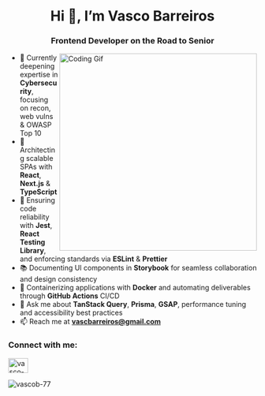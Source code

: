 <h1 align="center">Hi 👋, I’m Vasco Barreiros</h1>
<h3 align="center">Frontend Developer on the Road to Senior</h3>
<img align="right" alt="Coding Gif" width="400" src="https://i.pinimg.com/originals/e4/26/70/e426702edf874b181aced1e2fa5c6cde.gif">

- 🔭 Currently deepening expertise in **Cybersecurity**, focusing on recon, web vulns & OWASP Top 10  
- 💼 Architecting scalable SPAs with **React**, **Next.js** & **TypeScript**
- 🧪 Ensuring code reliability with **Jest**, **React Testing Library**, and enforcing standards via **ESLint** & **Prettier**  
- 📚 Documenting UI components in **Storybook** for seamless collaboration and design consistency  
- 🐳 Containerizing applications with **Docker** and automating deliverables through **GitHub Actions** CI/CD  
- 💬 Ask me about **TanStack Query**, **Prisma**, **GSAP**, performance tuning and accessibility best practices  
- 📫 Reach me at **vascbarreiros@gmail.com**

<h3 align="left">Connect with me:</h3>
<p align="left">
  <a href="https://linkedin.com/in/vasco-barreiros" target="_blank">
    <img align="center" src="https://raw.githubusercontent.com/rahuldkjain/github-profile-readme-generator/master/src/images/icons/Social/linked-in-alt.svg" alt="vasco-barreiros" height="30" width="40" />
  </a>
</p>

<p>
  <img align="left" src="https://github-readme-stats.vercel.app/api/top-langs?username=vascob-77&show_icons=true&locale=en&layout=compact" alt="vascob-77" />
</p>
